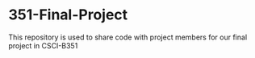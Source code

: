 # 351-Final-Project
This repository is used to share code with project members for our final project in CSCI-B351
